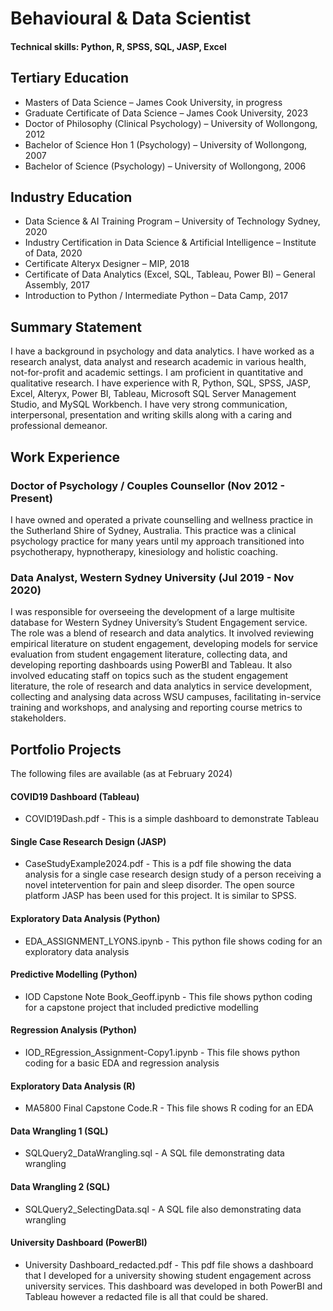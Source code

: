 # Behavioural & Data Scientist
#### Technical skills: Python, R, SPSS, SQL, JASP, Excel

## Tertiary Education
* Masters of Data Science – James Cook University, in progress
* Graduate Certificate of Data Science – James Cook University, 2023
* Doctor of Philosophy (Clinical Psychology) – University of Wollongong, 2012 
* Bachelor of Science Hon 1 (Psychology) – University of Wollongong, 2007
* Bachelor of Science (Psychology) – University of Wollongong, 2006

## Industry Education
* Data Science & AI Training Program – University of Technology Sydney, 2020
* Industry Certification in Data Science & Artificial Intelligence – Institute of Data, 2020
* Certificate Alteryx Designer – MIP, 2018
* Certificate of Data Analytics (Excel, SQL, Tableau, Power BI) – General Assembly, 2017
* Introduction to Python / Intermediate Python – Data Camp, 2017

## Summary Statement
I have a background in psychology and data analytics. I have worked as a research analyst, data analyst and research academic in various health, not-for-profit and academic settings. I am proficient in quantitative and qualitative research. I have experience with R, Python, SQL, SPSS, JASP, Excel, Alteryx, Power BI, Tableau, Microsoft SQL Server Management Studio, and MySQL Workbench. I have very strong communication, interpersonal, presentation and writing skills along with a caring and professional demeanor. 

## Work Experience
### Doctor of Psychology / Couples Counsellor (Nov 2012 - Present)
I have owned and operated a private counselling and wellness practice in the Sutherland Shire of Sydney, Australia. This practice was a clinical psychology practice for many years until my approach transitioned into psychotherapy, hypnotherapy, kinesiology and holistic coaching. 

### Data Analyst, Western Sydney University (Jul 2019 - Nov 2020)
I was responsible for overseeing the development of a large multisite database for Western Sydney University’s Student Engagement service. The role was a blend of research and data analytics. It involved reviewing empirical literature on student engagement, developing models for service evaluation from student engagement literature, collecting data, and developing reporting dashboards using PowerBI and Tableau. It also involved educating staff on topics such as the student engagement literature, the role of research and data analytics in service development, collecting and analysing data across WSU campuses, facilitating in-service training and workshops, and analysing and reporting course metrics to stakeholders. 


## Portfolio Projects
The following files are available (as at February 2024)

#### COVID19 Dashboard (Tableau)
* COVID19Dash.pdf - This is a simple dashboard to demonstrate Tableau

#### Single Case Research Design (JASP)
* CaseStudyExample2024.pdf - This is a pdf file showing the data analysis for a single case research design study of a person receiving a novel intetervention for pain and sleep disorder. The open source platform JASP has been used for this project. It is similar to SPSS.

#### Exploratory Data Analysis (Python)
* EDA_ASSIGNMENT_LYONS.ipynb - This python file shows coding for an exploratory data analysis

#### Predictive Modelling (Python)
* IOD Capstone Note Book_Geoff.ipynb - This file shows python coding for a capstone project that included predictive modelling

#### Regression Analysis (Python)
* IOD_REgression_Assignment-Copy1.ipynb - This file shows python coding for a basic EDA and regression analysis

#### Exploratory Data Analysis (R)
* MA5800 Final Capstone Code.R - This file shows R coding for an EDA

#### Data Wrangling 1 (SQL)
* SQLQuery2_DataWrangling.sql - A SQL file demonstrating data wrangling

#### Data Wrangling 2 (SQL)
* SQLQuery2_SelectingData.sql - A SQL file also demonstrating data wrangling

#### University Dashboard (PowerBI)
* University Dashboard_redacted.pdf - This pdf file shows a dashboard that I developed for a university showing student engagement across university services. This dashboard was developed in both PowerBI and Tableau however a redacted file is all that could be shared.
